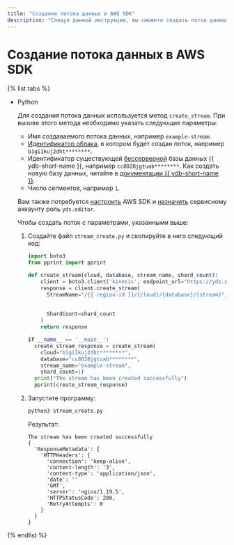 ```yaml
---
title: "Создание потока данных в AWS SDK"
description: "Следуя данной инструкции, вы сможете создать поток данных в AWS SDK."
---
```


# Создание потока данных в AWS SDK

{% list tabs %}

- Python

  Для создания потока данных используется метод `create_stream`. При вызове этого метода необходимо указать следующие параметры:
  * Имя создаваемого потока данных, например `example-stream`.
  * [Идентификатор облака](../../../resource-manager/operations/cloud/get-id.md), в котором будет создан поток, например `b1gi1kuj2dht********`.
  * Идентификатор существующей [бессерверной](../../../ydb/pricing/serverless.md) базы данных {{ ydb-short-name }}, например `cc8028jgtuab********`. Как создать новую базу данных, читайте в [документации {{ ydb-short-name }}](../../../ydb/quickstart.md#create-db).
  * Число сегментов, например `1`.

  Вам также потребуется [настроить](prepare.md) AWS SDK и [назначить](../../../iam/operations/sa/assign-role-for-sa.md) сервисному аккаунту роль `yds.editor`.

  Чтобы создать поток с параметрами, указанными выше:

  1. Создайте файл `stream_create.py` и скопируйте в него следующий код:

     ```python
     import boto3
     from pprint import pprint

     def create_stream(cloud, database, stream_name, shard_count):
         client = boto3.client('kinesis', endpoint_url="https://yds.serverless.yandexcloud.net")
         response = client.create_stream(
           StreamName="/{{ region-id }}/{cloud}/{database}/{stream}".format(cloud=cloud,
                                                                         database=database,
                                                                         stream=stream_name),
           ShardCount=shard_count
         )
         return response

     if __name__ == '__main__':
       create_stream_response = create_stream(
         cloud="b1gi1kuj2dht********",
         database="cc8028jgtuab********",
         stream_name="example-stream",
         shard_count=1)
       print("The stream has been created successfully")
       pprint(create_stream_response)
     ```

  1. Запустите программу:

     ```bash
     python3 stream_create.py
     ```

     Результат:

     ```text
     The stream has been created successfully
     {
       'ResponseMetadata': {
         'HTTPHeaders': {
           'connection': 'keep-alive',
           'content-length': '3',
           'content-type': 'application/json',
           'date': ''
           'GMT',
           'server': 'nginx/1.19.5',
           'HTTPStatusCode': 200,
           'RetryAttempts': 0
         }
       }
     }
     ```

{% endlist %}